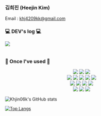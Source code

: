 ### 김희진 (Heejin Kim)
Email : khj4209kk@gmail.com
 
### 💻 DEV's log 💻

<div style="display:flex; flex-direction:row;">
    <a href="https://kcode-recording.tistory.com">
        <img src="https://img.shields.io/badge/Tistory-000000?style=for-the-badge&logo=Tistory&logoColor=white"> 
    </a>
</div><br>

### 🔨 Once I've used 🔨

<div align="center">
	<img src="https://img.shields.io/badge/Java-007396?style=for-the-badge&logo=Java&logoColor=white"> 
	<img src="https://img.shields.io/badge/JSP-000000?style=for-the-badge&logo=jsp&logoColor=white"> 
	<img src="https://img.shields.io/badge/Servlet-7F2B7B?style=for-the-badge&logo=servlet&logoColor=white">
	<br>
	<img src="https://img.shields.io/badge/spring-6DB33F?style=for-the-badge&logo=spring&logoColor=white"> 
    	<img src="https://img.shields.io/badge/Spring Boot-6DB33F?style=for-the-badge&logo=spring boot&logoColor=white">
	<img src="https://img.shields.io/badge/MyBatis-2C5BB4?style=for-the-badge&logo=MyBatis&logoColor=white">
	<img src="https://img.shields.io/badge/mysql-4479A1?style=for-the-badge&logo=mysql&logoColor=white">
 	<img src="https://img.shields.io/badge/mariadb-003545?style=for-the-badge&logo=mariadb&logoColor=white">
	<br>
	<img src="https://img.shields.io/badge/jquery-0769AD?style=for-the-badge&logo=jquery&logoColor=white">
	<img src="https://img.shields.io/badge/html5-E34F26?style=for-the-badge&logo=html5&logoColor=white">
	<img src="https://img.shields.io/badge/css3-1572B6?style=for-the-badge&logo=css3&logoColor=white">
	<img src="https://img.shields.io/badge/react-61DAFB?style=for-the-badge&logo=react&logoColor=white">
	<br>
	<img src="https://img.shields.io/badge/Amazon AWS-232F3E?style=for-the-badge&logo=amazon aws&logoColor=white"> 
   	 <img src="https://img.shields.io/badge/Amazon EC2-FF9900?style=for-the-badge&logo=amazon ec2&logoColor=white"> 
   	 <img src="https://img.shields.io/badge/Amazon RDS-527FFF?style=for-the-badge&logo=amazon rds&logoColor=white">
    <br>
</div>

![Khjin06k's GitHub stats](https://github-readme-stats.vercel.app/api?username=Khjin06k&show_icons=true&theme=transparent)


[![Top Langs](https://github-readme-stats.vercel.app/api/top-langs/?username=Khjin06k)](https://github.com/Khjin06k/github-readme-stats)

<!--
**Khjin06k/Khjin06k** is a ✨ _special_ ✨ repository because its `README.md` (this file) appears on your GitHub profile.

Here are some ideas to get you started:

- 🔭 I’m currently working on ...
- 🌱 I’m currently learning ...
- 👯 I’m looking to collaborate on ...
- 🤔 I’m looking for help with ...
- 💬 Ask me about ...
- 📫 How to reach me: ...
- 😄 Pronouns: ...
- ⚡ Fun fact: ...
-->
